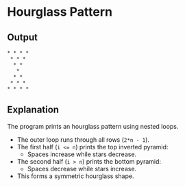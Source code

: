 # Hourglass Pattern

## Output
```
* * * * 
 * * * 
  * * 
   * 
  * * 
 * * * 
* * * *
```

## Explanation
The program prints an hourglass pattern using nested loops.  
- The outer loop runs through all rows (`2*n - 1`).  
- The first half (`i <= n`) prints the top inverted pyramid:
  - Spaces increase while stars decrease.  
- The second half (`i > n`) prints the bottom pyramid:
  - Spaces decrease while stars increase.  
- This forms a symmetric hourglass shape.


